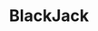 ---
layout: bootstrap
title: BlackJack
description: BlackJack
permalink: /blackjack
Author: Zach
---